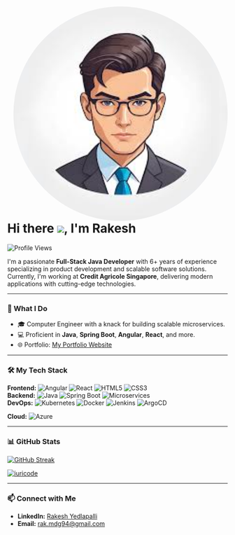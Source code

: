 <img align="right" height="490em" style="border-radius: 70% !important;" src="https://github.com/RakeshYedlapalli/RakeshYedlapalli/blob/53c299ee955dd749933435534d0a6767aebecbde/images.jpeg"/>

<h1 align="left">
  Hi there <img src="https://raw.githubusercontent.com/kaueMarques/kaueMarques/master/hi.gif" width="30px"/>, I'm Rakesh
</h1>

<p align="left">
  <img src="https://komarev.com/ghpvc/?username=RakeshYedlapalli&color=05122A" alt="Profile Views" />
</p>

I'm a passionate **Full-Stack Java Developer** with 6+ years of experience specializing in product development and scalable software solutions. Currently, I'm working at **Credit Agricole Singapore**, delivering modern applications with cutting-edge technologies.

---

### 🚀 What I Do
- 🎓 Computer Engineer with a knack for building scalable microservices.
- 💻 Proficient in **Java**, **Spring Boot**, **Angular**, **React**, and more.
- 🌐 Portfolio: [My Portfolio Website](https://rakeshyedlapalli.github.io/portfolio/)

---

### 🛠️ My Tech Stack
**Frontend:** ![Angular](https://img.shields.io/badge/Angular-05122A?logo=Angular) ![React](https://img.shields.io/badge/React-05122A?logo=React) ![HTML5](https://img.shields.io/badge/HTML5-05122A?logo=html5) ![CSS3](https://img.shields.io/badge/CSS3-05122A?logo=css3)  
**Backend:** ![Java](https://img.shields.io/badge/Java-05122A?logo=java) ![Spring Boot](https://img.shields.io/badge/SpringBoot-05122A?logo=springboot) ![Microservices](https://img.shields.io/badge/MicroServices-05122A?logo=Microservices)  
**DevOps:** ![Kubernetes](https://img.shields.io/badge/Kubernetes-05122A?logo=kubernetes) ![Docker](https://img.shields.io/badge/Docker-05122A?logo=docker) ![Jenkins](https://img.shields.io/badge/Jenkins-05122A?logo=jenkins) ![ArgoCD](https://img.shields.io/badge/ArgoCD-05122A?logo=ArgoCD)

**Cloud:** ![Azure](https://img.shields.io/badge/Azure-05122A?logo=Azure)                                                                                                                                                                                                                              

---

### 📊 GitHub Stats
[![GitHub Streak](https://streak-stats.demolab.com/?user=RakeshYedlapalli&theme=dracula)](https://git.io/streak-stats)

[![iuricode](https://github-readme-stats.vercel.app/api/top-langs/?username=RakeshYedlapalli&hide=html&layout=compact&theme=dracula)](https://github.com/anuraghazra/github-readme-stats)

---

### 📫 Connect with Me
- **LinkedIn:** [Rakesh Yedlapalli](https://www.linkedin.com/in/rakeshyedlapalli/)
- **Email:** rak.mdg94@gmail.com
